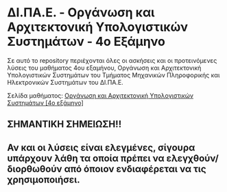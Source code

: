 # ΔΙ.ΠΑ.Ε. - Οργάνωση και Αρχιτεκτονική Υπολογιστικών Συστημάτων - 4ο Εξάμηνο

Σε αυτό το repository περιέχονται όλες οι ασκήσεις και οι προτεινόμενες λύσεις του μαθήματος 4ου εξαμήνου, Οργάνωση και Αρχιτεκτονική Υπολογιστικών Συστημάτων του Τμήματος Μηχανικών Πληροφορικής και Ηλεκτρονικών Συστημάτων του ΔΙ.ΠΑ.Ε.

Σελίδα μαθήματος: [Οργάνωση και Αρχιτεκτονική Υπολογιστικών Συστημάτων [4ο εξάμηνο]](https://people.iee.ihu.gr/~kdiamant/index.php?l=el&p=coa)

## ΣΗΜΑΝΤΙΚΗ ΣΗΜΕΙΩΣΗ!!
## Αν και οι λύσεις είναι ελεγμένες, σίγουρα υπάρχουν λάθη τα οποία πρέπει να ελεγχθούν/διορθωθούν από όποιον ενδιαφέρεται να τις χρησιμοποιήσει.

